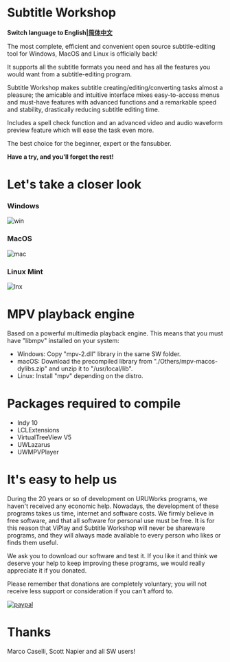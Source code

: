 # Subtitle Workshop
**Switch language to English|[简体中文](/README-CN.md)**

The most complete, efficient and convenient open source subtitle-editing tool for Windows, MacOS and Linux is officially back!

It supports all the subtitle formats you need and has all the features you would want from a subtitle-editing program.

Subtitle Workshop makes subtitle creating/editing/converting tasks almost a pleasure; the amicable and intuitive interface mixes easy-to-access menus and must-have features with advanced functions and a remarkable speed and stability, drastically reducing subtitle editing time.

Includes a spell check function and an advanced video and audio waveform preview feature which will ease the task even more.

The best choice for the beginner, expert or the fansubber. 

**Have a try, and you'll forget the rest!**

# Let's take a closer look

### Windows
![win](https://uruworks.net/img/sw_win3.png)

### MacOS
![mac](https://uruworks.net/img/sw_macos2.png)

### Linux Mint
![lnx](https://uruworks.net/img/sw_linuxmint.png)

# MPV playback engine

Based on a powerful multimedia playback engine.
This means that you must have "libmpv" installed on your system:

- Windows: Copy "mpv-2.dll" library in the same SW folder.
- macOS: Download the precompiled library from "./Others/mpv-macos-dylibs.zip" and unzip it to "/usr/local/lib".
- Linux: Install "mpv" depending on the distro.

# Packages required to compile

- Indy 10
- LCLExtensions
- VirtualTreeView V5
- UWLazarus
- UWMPVPlayer

# It's easy to help us

During the 20 years or so of development on URUWorks programs, we haven't received any economic help. Nowadays, the development of these programs takes us time, internet and software costs. We firmly believe in free software, and that all software for personal use must be free. It is for this reason that ViPlay and Subtitle Workshop will never be shareware programs, and they will always made available to every person who likes or finds them useful.

We ask you to download our software and test it. If you like it and think we deserve your help to keep improving these programs, we would really appreciate it if you donated.

Please remember that donations are completely voluntary; you will not receive less support or consideration if you can't afford to.
 
[![paypal](https://www.paypalobjects.com/en_US/i/btn/btn_donateCC_LG.gif)](https://www.paypal.com/cgi-bin/webscr?cmd=_donations&business=uruworks@gmail.com&lc=US&item_name=Donate+to+URUWorks+Subtitle+Workshop&no_note=0&cn=&curency_code=USD&bn=PP-DonationsBF:btn_donateCC_LG.gif:NonHosted)

# Thanks

Marco Caselli,
Scott Napier
and all SW users!
